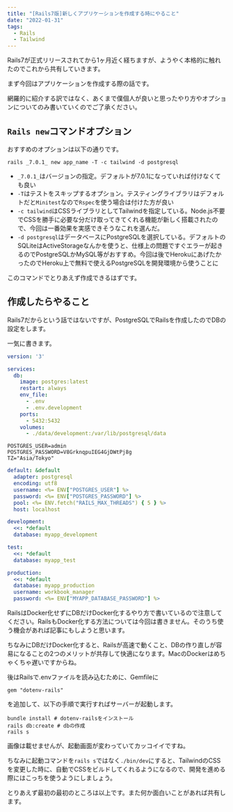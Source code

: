```yaml
---
title: "[Rails7版]新しくアプリケーションを作成する時にやること"
date: "2022-01-31"
tags:
  - Rails
  - Tailwind
---
```


Rails7が正式リリースされてから1ヶ月近く経ちますが、ようやく本格的に触れたのでこれから共有していきます。

まず今回はアプリケーションを作成する際の話です。

網羅的に紹介する訳ではなく、あくまで僕個人が良いと思ったやり方やオプションについてのみ書いていくのでご了承ください。

## `Rails new`コマンドオプション

おすすめのオプションは以下の通りです。

```terminal
rails _7.0.1_ new app_name -T -c tailwind -d postgresql
```

- `_7.0.1_`はバージョンの指定。デフォルトが7.0.1になっていれば付けなくても良い
- `-T`はテストをスキップするオプション。テスティングライブラリはデフォルトだと`Minitest`なので`Rspec`を使う場合は付けた方が良い
- `-c tailwind`はCSSライブラリとしてTailwindを指定している。Node.js不要でCSSを勝手に必要な分だけ取ってきてくれる機能が新しく搭載されたので、今回は一番効果を実感できそうなこれを選んだ。
- `-d postgresql`はデータベースにPostgreSQLを選択している。デフォルトのSQLiteはActiveStorageなんかを使うと、仕様上の問題ですぐエラーが起きるのでPostgreSQLかMySQL等がおすすめ。今回は後でHerokuにあげたかったのでHeroku上で無料で使えるPostgreSQLを開発環境から使うことに

このコマンドでとりあえず作成できるはずです。

## 作成したらやること

Rails7だからという話ではないですが、PostgreSQLでRailsを作成したのでDBの設定をします。

一気に書きます。

```yml:title=compose.yml
version: '3'

services:
  db:
    image: postgres:latest
    restart: always
    env_file:
      - .env
      - .env.development
    ports:
      - 5432:5432
    volumes:
      - ./data/development:/var/lib/postgresql/data
```

```txt:title=.env
POSTGRES_USER=admin
POSTGRES_PASSWORD=V8GrknqpuIEG4GjDWtPj8g
TZ="Asia/Tokyo"
```

```yml:title=database.yml
default: &default
  adapter: postgresql
  encoding: utf8
  username: <%= ENV["POSTGRES_USER"] %>
  password: <%= ENV["POSTGRES_PASSWORD"] %>
  pool: <%= ENV.fetch("RAILS_MAX_THREADS") { 5 } %>
  host: localhost

development:
  <<: *default
  database: myapp_development

test:
  <<: *default
  database: myapp_test

production:
  <<: *default
  database: myapp_production
  username: workbook_manager
  password: <%= ENV["MYAPP_DATABASE_PASSWORD"] %>
```

RailsはDocker化せずにDBだけDocker化するやり方で書いているので注意してください。RailsもDocker化する方法については今回は書きません。そのうち使う機会があれば記事にもしようと思います。

ちなみにDBだけDocker化すると、Railsが高速で動くこと、DBの作り直しが容易になることの2つのメリットが共存して快適になります。MacのDockerはめちゃくちゃ遅いですからね。

後はRailsで.envファイルを読み込むために、Gemfileに

```rb:title=Gemfile
gem "dotenv-rails"
```

を追加して、以下の手順で実行すればサーバーが起動します。

```terminal
bundle install # dotenv-railsをインストール
rails db:create # dbの作成
rails s
```

画像は載せませんが、起動画面が変わっていてカッコイイですね。

ちなみに起動コマンドを`rails s`ではなく`./bin/dev`にすると、TailwindのCSSを変更した時に、自動でCSSをビルドしてくれるようになるので、開発を進める際にはこっちを使うようにしましょう。

とりあえず最初の最初のところは以上です。また何か面白いことがあれば共有します。
